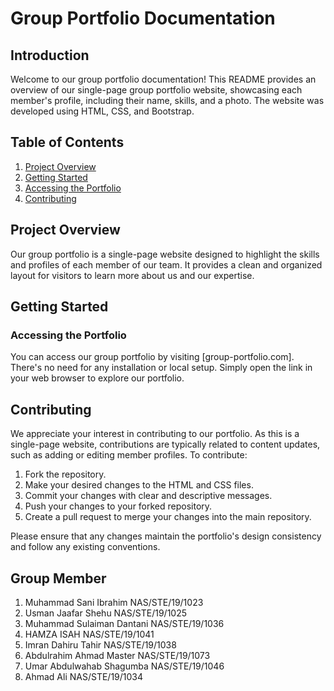 # Group Portfolio Documentation

## Introduction

Welcome to our group portfolio documentation! This README provides an overview of our single-page group portfolio website, showcasing each member's profile, including their name, skills, and a photo. The website was developed using HTML, CSS, and Bootstrap.

## Table of Contents

1. [Project Overview](#project-overview)
2. [Getting Started](#getting-started)
3. [Accessing the Portfolio](#accessing-the-portfolio)
5. [Contributing](#contributing)

## Project Overview

Our group portfolio is a single-page website designed to highlight the skills and profiles of each member of our team. It provides a clean and organized layout for visitors to learn more about us and our expertise.

## Getting Started

### Accessing the Portfolio

You can access our group portfolio by visiting [group-portfolio.com]. There's no need for any installation or local setup. Simply open the link in your web browser to explore our portfolio.

## Contributing

We appreciate your interest in contributing to our portfolio. As this is a single-page website, contributions are typically related to content updates, such as adding or editing member profiles. To contribute:

1. Fork the repository.
2. Make your desired changes to the HTML and CSS files.
3. Commit your changes with clear and descriptive messages.
4. Push your changes to your forked repository.
5. Create a pull request to merge your changes into the main repository.

Please ensure that any changes maintain the portfolio's design consistency and follow any existing conventions.


## Group Member
1. Muhammad Sani Ibrahim NAS/STE/19/1023
2. Usman Jaafar Shehu NAS/STE/19/1025
3. Muhammad Sulaiman Dantani NAS/STE/19/1036
4. HAMZA ISAH NAS/STE/19/1041
5. Imran Dahiru Tahir NAS/STE/19/1038
6. Abdulrahim Ahmad Master NAS/STE/19/1073
7. Umar Abdulwahab Shagumba NAS/STE/19/1046
8. Ahmad Ali NAS/STE/19/1034


